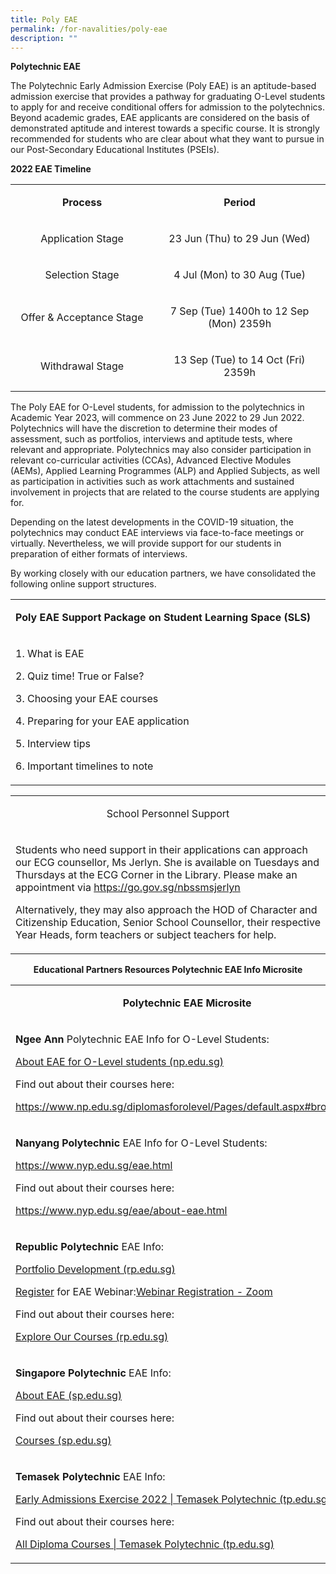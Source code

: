 ```yaml
---
title: Poly EAE
permalink: /for-navalities/poly-eae
description: ""
---
```

<p><strong>Polytechnic EAE</strong>&nbsp;</p>
<p>The Polytechnic Early Admission Exercise (Poly EAE) is an aptitude-based admission exercise that provides a pathway for graduating O-Level students to apply for and receive conditional offers for admission to the polytechnics. Beyond academic grades, EAE applicants are considered on the basis of demonstrated aptitude and interest towards a specific course. It is strongly recommended for students who are clear about what they want to pursue in our Post-Secondary Educational Institutes (PSEIs).</p>
<p><strong>2022 EAE Timeline</strong></p>
<table width="53%">
<tbody>
<tr>
<td style="text-align: center;" width="45%">
<p><strong>Process</strong></p>
</td>
<td style="text-align: center;" width="54%">
<p><strong>Period</strong></p>
</td>
</tr>
<tr>
<td style="text-align: center;">
<p>Application Stage</p>
</td>
<td style="text-align: center;" width="54%">
<p>23 Jun (Thu) to 29 Jun (Wed)</p>
</td>
</tr>
<tr>
<td style="text-align: center;">
<p>Selection Stage</p>
</td>
<td style="text-align: center;" width="54%">
<p>4 Jul (Mon) to 30 Aug (Tue)</p>
</td>
</tr>
<tr>
<td style="text-align: center;">
<p>Offer &amp; Acceptance Stage</p>
</td>
<td style="text-align: center;" width="54%">
<p>7 Sep (Tue) 1400h to 12 Sep (Mon) 2359h</p>
</td>
</tr>
<tr>
<td style="text-align: center;">
<p>Withdrawal Stage</p>
</td>
<td style="text-align: center;" width="54%">
<p>13 Sep (Tue) to 14 Oct (Fri) 2359h</p>
</td>
</tr>
</tbody>
</table>
<p>The Poly EAE for O-Level students, for admission to the polytechnics in Academic Year 2023, will commence on 23 June 2022 to 29 Jun 2022. Polytechnics will have the discretion to determine their modes of assessment, such as portfolios, interviews and aptitude tests, where relevant and appropriate. Polytechnics may also consider participation in relevant co-curricular activities (CCAs), Advanced Elective Modules (AEMs), Applied Learning Programmes (ALP) and Applied Subjects, as well as participation in activities such as work attachments and sustained involvement in projects that are related to the course students are applying for.</p>
<p>Depending on the latest developments in the COVID-19 situation,&nbsp;the polytechnics may conduct EAE interviews via face-to-face meetings or virtually. Nevertheless, we will provide support for our students in preparation of either formats of interviews.</p>
<p>By working closely with our education partners, we have consolidated the following online support structures.</p>
<table>
<tbody>
<tr>
<td width="623">
<p><strong>Poly EAE Support Package on Student Learning Space (SLS)</strong></p>
</td>
</tr>
<tr>
<td width="623">
<p>1. What is EAE</p>
<p>2. Quiz time! True or False?</p>
<p>3. Choosing your EAE courses</p>
<p>4. Preparing for your EAE application</p>
<p>5. Interview tips</p>
<p>6. Important timelines to note</p>
</td>
</tr>
</tbody>
</table>
<table width="655">
<tbody>
<tr>
<td width="655">
<p style="text-align: center;">School Personnel Support</p>
</td>
</tr>
<tr>
<td width="655">
<p>Students who need support in their applications can approach our ECG counsellor, Ms Jerlyn. She is available on Tuesdays and Thursdays at the ECG Corner in the Library. Please make an appointment via&nbsp;<a href="https://go.gov.sg/nbssmsjerlyn">https://go.gov.sg/nbssmsjerlyn</a></p>
<p>Alternatively, they may also approach the HOD of Character and Citizenship Education, Senior School Counsellor, their respective Year Heads, form teachers or subject teachers for help.</p>
</td>
</tr>
</tbody>
</table>
<p style="text-align: center;"><strong>Educational Partners Resources&nbsp;</strong><strong>Polytechnic EAE Info Microsite</strong></p>
<table>
<tbody>
<tr>
<td width="954">
<p style="text-align: center;"><strong>Polytechnic EAE Microsite</strong></p>
</td>
</tr>
<tr>
<td width="954">
<p><strong>Ngee Ann</strong>&nbsp;Polytechnic EAE Info for O-Level Students:</p>
<p><a href="https://www.np.edu.sg/eae/Pages/Olevel.aspx">About EAE for O-Level students (np.edu.sg)</a></p>
<p>Find out about their courses here:</p>
<p><a href="https://www.np.edu.sg/diplomasforolevel/Pages/default.aspx#brochures">https://www.np.edu.sg/diplomasforolevel/Pages/default.aspx#brochures</a></p>
</td>
</tr>
<tr>
<td width="954">
<p><strong>Nanyang Polytechnic</strong>&nbsp;EAE Info for O-Level Students:</p>
<p><a href="https://www.nyp.edu.sg/eae.html">https://www.nyp.edu.sg/eae.html</a></p>
<p>Find out about their courses here:</p>
<p><a href="https://www.nyp.edu.sg/eae/about-eae.html">https://www.nyp.edu.sg/eae/about-eae.html</a></p>
</td>
</tr>
<tr>
<td width="954">
<p><strong>Republic Polytechnic</strong>&nbsp;EAE Info:</p>
<p><a href="https://www.rp.edu.sg/eae/portfolio-development">Portfolio Development (rp.edu.sg)</a></p>
<p><a href="https://www.rp.edu.sg/eae/early-admissions-exercise">Register</a>&nbsp;for EAE Webinar:<a href="https://us02web.zoom.us/webinar/register/WN_lM2utQ29RlGHndEA7fX-Gw">Webinar Registration - Zoom</a></p>
<p>Find out about their courses here:</p>
<p><a href="https://www.rp.edu.sg/eae/courses">Explore Our Courses (rp.edu.sg)</a>&nbsp;</p>
</td>
</tr>
<tr>
<td width="954">
<p><strong>Singapore Polytechnic</strong>&nbsp;EAE Info:</p>
<p><a href="https://www.sp.edu.sg/sp/admissions/admissions-exercises/early-admissions-exercise-(eae)">About EAE (sp.edu.sg)</a></p>
<p>Find out about their courses here:</p>
<p><a href="https://www.sp.edu.sg/sp/admissions/admissions-exercises/early-admissions-exercise-(eae)/courses">Courses (sp.edu.sg)</a></p>
</td>
</tr>
<tr>
<td width="954">
<p><strong>Temasek Polytechnic</strong>&nbsp;EAE Info:</p>
<p><a href="https://www.tp.edu.sg/eae/">Early Admissions Exercise 2022 | Temasek Polytechnic (tp.edu.sg)</a></p>
<p>Find out about their courses here:</p>
<p><a href="https://www.tp.edu.sg/schools-and-courses/students/all-diploma-courses.html">All Diploma Courses | Temasek Polytechnic (tp.edu.sg)</a></p>
</td>
</tr>
</tbody>
</table>